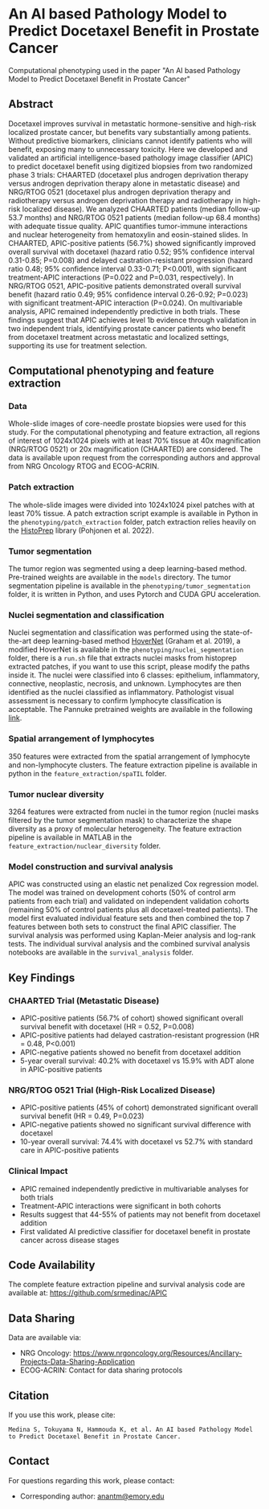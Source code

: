 # An AI based Pathology Model to Predict Docetaxel Benefit in Prostate Cancer

Computational phenotyping used in the paper "An AI based Pathology Model to Predict Docetaxel Benefit in Prostate Cancer"

## Abstract

Docetaxel improves survival in metastatic hormone-sensitive and high-risk localized prostate cancer, but benefits vary substantially among patients. Without predictive biomarkers, clinicians cannot identify patients who will benefit, exposing many to unnecessary toxicity. Here we developed and validated an artificial intelligence-based pathology image classifier (APIC) to predict docetaxel benefit using digitized biopsies from two randomized phase 3 trials: CHAARTED (docetaxel plus androgen deprivation therapy versus androgen deprivation therapy alone in metastatic disease) and NRG/RTOG 0521 (docetaxel plus androgen deprivation therapy and radiotherapy versus androgen deprivation therapy and radiotherapy in high-risk localized disease). We analyzed CHAARTED patients (median follow-up 53.7 months) and NRG/RTOG 0521 patients (median follow-up 68.4 months) with adequate tissue quality. APIC quantifies tumor-immune interactions and nuclear heterogeneity from hematoxylin and eosin-stained slides. In CHAARTED, APIC-positive patients (56.7%) showed significantly improved overall survival with docetaxel (hazard ratio 0.52; 95% confidence interval 0.31-0.85; P=0.008) and delayed castration-resistant progression (hazard ratio 0.48; 95% confidence interval 0.33-0.71; P<0.001), with significant treatment-APIC interactions (P=0.022 and P=0.031, respectively). In NRG/RTOG 0521, APIC-positive patients demonstrated overall survival benefit (hazard ratio 0.49; 95% confidence interval 0.26-0.92; P=0.023) with significant treatment-APIC interaction (P=0.024). On multivariable analysis, APIC remained independently predictive in both trials. These findings suggest that APIC achieves level 1b evidence through validation in two independent trials, identifying prostate cancer patients who benefit from docetaxel treatment across metastatic and localized settings, supporting its use for treatment selection.

## Computational phenotyping and feature extraction

### Data

Whole-slide images of core-needle prostate biopsies were used for this study. For the computational phenotyping and feature extraction, all regions of interest of 1024x1024 pixels with at least 70% tissue at 40x magnification (NRG/RTOG 0521) or 20x magnification (CHAARTED) are considered. The data is available upon request from the corresponding authors and approval from NRG Oncology RTOG and ECOG-ACRIN.

### Patch extraction

The whole-slide images were divided into 1024x1024 pixel patches with at least 70% tissue. A patch extraction script example is available in Python in the `phenotyping/patch_extraction` folder, patch extraction relies heavily on the [HistoPrep](https://github.com/jopo666/HistoPrep) library (Pohjonen et al. 2022).

### Tumor segmentation

The tumor region was segmented using a deep learning-based method. Pre-trained weights are available in the `models` directory. The tumor segmentation pipeline is available in the `phenotyping/tumor_segmentation` folder, it is written in Python, and uses Pytorch and CUDA GPU acceleration.

### Nuclei segmentation and classification

Nuclei segmentation and classification was performed using the state-of-the-art deep learning-based method [HoverNet](https://github.com/vqdang/hover_net) (Graham et al. 2019), a modified HoverNet is available in the `phenotyping/nuclei_segmentation` folder, there is a `run.sh` file that extracts nuclei masks from histoprep extracted patches, if you want to use this script, please modify the paths inside it. The nuclei were classified into 6 classes: epithelium, inflammatory, connective, neoplastic, necrosis, and unknown. Lymphocytes are then identified as the nuclei classified as inflammatory. Pathologist visual assessment is necessary to confirm lymphocyte classification is acceptable. The Pannuke pretrained weights are available in the following [link](https://drive.google.com/file/d/1SbSArI3KOOWHxRlxnjchO7_MbWzB4lNR/view?usp=sharing).

### Spatial arrangement of lymphocytes

350 features were extracted from the spatial arrangement of lymphocyte and non-lymphocyte clusters. The feature extraction pipeline is available in python in the `feature_extraction/spaTIL` folder.

### Tumor nuclear diversity

3264 features were extracted from nuclei in the tumor region (nuclei masks filtered by the tumor segmentation mask) to characterize the shape diversity as a proxy of molecular heterogeneity. The feature extraction pipeline is available in MATLAB in the `feature_extraction/nuclear_diversity` folder.

### Model construction and survival analysis

APIC was constructed using an elastic net penalized Cox regression model. The model was trained on development cohorts (50% of control arm patients from each trial) and validated on independent validation cohorts (remaining 50% of control patients plus all docetaxel-treated patients). The model first evaluated individual feature sets and then combined the top 7 features between both sets to construct the final APIC classifier. The survival analysis was performed using Kaplan-Meier analysis and log-rank tests. The individual survival analysis and the combined survival analysis notebooks are available in the `survival_analysis` folder.

## Key Findings

### CHAARTED Trial (Metastatic Disease)
- APIC-positive patients (56.7% of cohort) showed significant overall survival benefit with docetaxel (HR = 0.52, P=0.008)
- APIC-positive patients had delayed castration-resistant progression (HR = 0.48, P<0.001)
- APIC-negative patients showed no benefit from docetaxel addition
- 5-year overall survival: 40.2% with docetaxel vs 15.9% with ADT alone in APIC-positive patients

### NRG/RTOG 0521 Trial (High-Risk Localized Disease)
- APIC-positive patients (45% of cohort) demonstrated significant overall survival benefit (HR = 0.49, P=0.023)
- APIC-negative patients showed no significant survival difference with docetaxel
- 10-year overall survival: 74.4% with docetaxel vs 52.7% with standard care in APIC-positive patients

### Clinical Impact
- APIC remained independently predictive in multivariable analyses for both trials
- Treatment-APIC interactions were significant in both cohorts
- Results suggest that 44-55% of patients may not benefit from docetaxel addition
- First validated AI predictive classifier for docetaxel benefit in prostate cancer across disease stages

## Code Availability

The complete feature extraction pipeline and survival analysis code are available at: https://github.com/srmedinac/APIC

## Data Sharing

Data are available via:
- NRG Oncology: https://www.nrgoncology.org/Resources/Ancillary-Projects-Data-Sharing-Application
- ECOG-ACRIN: Contact for data sharing protocols

## Citation

If you use this work, please cite:
```
Medina S, Tokuyama N, Hammouda K, et al. An AI based Pathology Model to Predict Docetaxel Benefit in Prostate Cancer.
```

## Contact

For questions regarding this work, please contact:
- Corresponding author: anantm@emory.edu
